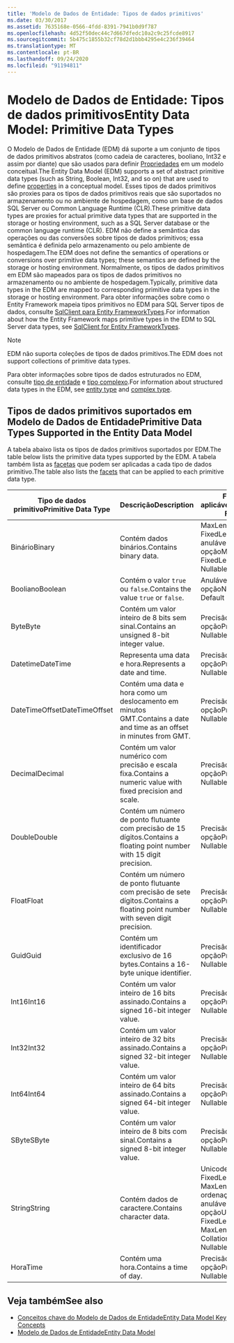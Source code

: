 ```yaml
---
title: 'Modelo de Dados de Entidade: Tipos de dados primitivos'
ms.date: 03/30/2017
ms.assetid: 7635168e-0566-4fdd-8391-7941b0d9f787
ms.openlocfilehash: 4d52f50dec44c7d667dfedc10a2c9c25fcde8917
ms.sourcegitcommit: 5b475c1855b32cf78d2d1bbb4295e4c236f39464
ms.translationtype: MT
ms.contentlocale: pt-BR
ms.lasthandoff: 09/24/2020
ms.locfileid: "91194811"
---
```

# <a name="entity-data-model-primitive-data-types"></a><span data-ttu-id="25a0b-102">Modelo de Dados de Entidade: Tipos de dados primitivos</span><span class="sxs-lookup"><span data-stu-id="25a0b-102">Entity Data Model: Primitive Data Types</span></span>

<span data-ttu-id="25a0b-103">O Modelo de Dados de Entidade (EDM) dá suporte a um conjunto de tipos de dados primitivos abstratos (como cadeia de caracteres, booliano, Int32 e assim por diante) que são usados para definir [Propriedades](property.md) em um modelo conceitual.</span><span class="sxs-lookup"><span data-stu-id="25a0b-103">The Entity Data Model (EDM) supports a set of abstract primitive data types (such as String, Boolean, Int32, and so on) that are used to define [properties](property.md) in a conceptual model.</span></span> <span data-ttu-id="25a0b-104">Esses tipos de dados primitivos são proxies para os tipos de dados primitivos reais que são suportados no armazenamento ou no ambiente de hospedagem, como um base de dados SQL Server ou Common Language Runtime (CLR).</span><span class="sxs-lookup"><span data-stu-id="25a0b-104">These primitive data types are proxies for actual primitive data types that are supported in the storage or hosting environment, such as a SQL Server database or the common language runtime (CLR).</span></span> <span data-ttu-id="25a0b-105">EDM não define a semântica das operações ou das conversões sobre tipos de dados primitivos; essa semântica é definida pelo armazenamento ou pelo ambiente de hospedagem.</span><span class="sxs-lookup"><span data-stu-id="25a0b-105">The EDM does not define the semantics of operations or conversions over primitive data types; these semantics are defined by the storage or hosting environment.</span></span> <span data-ttu-id="25a0b-106">Normalmente, os tipos de dados primitivos em EDM são mapeados para os tipos de dados primitivos no armazenamento ou no ambiente de hospedagem.</span><span class="sxs-lookup"><span data-stu-id="25a0b-106">Typically, primitive data types in the EDM are mapped to corresponding primitive data types in the storage or hosting environment.</span></span> <span data-ttu-id="25a0b-107">Para obter informações sobre como o Entity Framework mapeia tipos primitivos no EDM para SQL Server tipos de dados, consulte [SqlClient para Entity FrameworkTypes](./ef/sqlclient-for-ef-types.md).</span><span class="sxs-lookup"><span data-stu-id="25a0b-107">For information about how the Entity Framework maps primitive types in the EDM to SQL Server data types, see [SqlClient for Entity FrameworkTypes](./ef/sqlclient-for-ef-types.md).</span></span>  
  
> [!NOTE]
> <span data-ttu-id="25a0b-108">EDM não suporta coleções de tipos de dados primitivos.</span><span class="sxs-lookup"><span data-stu-id="25a0b-108">The EDM does not support collections of primitive data types.</span></span>  
  
 <span data-ttu-id="25a0b-109">Para obter informações sobre tipos de dados estruturados no EDM, consulte [tipo de entidade](entity-type.md) e [tipo complexo](complex-type.md).</span><span class="sxs-lookup"><span data-stu-id="25a0b-109">For information about structured data types in the EDM, see [entity type](entity-type.md) and [complex type](complex-type.md).</span></span>  
  
## <a name="primitive-data-types-supported-in-the-entity-data-model"></a><span data-ttu-id="25a0b-110">Tipos de dados primitivos suportados em Modelo de Dados de Entidade</span><span class="sxs-lookup"><span data-stu-id="25a0b-110">Primitive Data Types Supported in the Entity Data Model</span></span>  

 <span data-ttu-id="25a0b-111">A tabela abaixo lista os tipos de dados primitivos suportados por EDM.</span><span class="sxs-lookup"><span data-stu-id="25a0b-111">The table below lists the primitive data types supported by the EDM.</span></span> <span data-ttu-id="25a0b-112">A tabela também lista as [facetas](facet.md) que podem ser aplicadas a cada tipo de dados primitivo.</span><span class="sxs-lookup"><span data-stu-id="25a0b-112">The table also lists the [facets](facet.md) that can be applied to each primitive data type.</span></span>  
  
|<span data-ttu-id="25a0b-113">Tipo de dados primitivo</span><span class="sxs-lookup"><span data-stu-id="25a0b-113">Primitive Data Type</span></span>|<span data-ttu-id="25a0b-114">Descrição</span><span class="sxs-lookup"><span data-stu-id="25a0b-114">Description</span></span>|<span data-ttu-id="25a0b-115">Facetas aplicáveis</span><span class="sxs-lookup"><span data-stu-id="25a0b-115">Applicable Facets</span></span>|  
|-------------------------|-----------------|-----------------------|  
|<span data-ttu-id="25a0b-116">Binário</span><span class="sxs-lookup"><span data-stu-id="25a0b-116">Binary</span></span>|<span data-ttu-id="25a0b-117">Contém dados binários.</span><span class="sxs-lookup"><span data-stu-id="25a0b-117">Contains binary data.</span></span>|<span data-ttu-id="25a0b-118">MaxLength, FixedLength, anulável, opção</span><span class="sxs-lookup"><span data-stu-id="25a0b-118">MaxLength, FixedLength, Nullable, Default</span></span>|  
|<span data-ttu-id="25a0b-119">Booliano</span><span class="sxs-lookup"><span data-stu-id="25a0b-119">Boolean</span></span>|<span data-ttu-id="25a0b-120">Contém o valor `true` ou `false`.</span><span class="sxs-lookup"><span data-stu-id="25a0b-120">Contains the value `true` or `false`.</span></span>|<span data-ttu-id="25a0b-121">Anulável, opção</span><span class="sxs-lookup"><span data-stu-id="25a0b-121">Nullable, Default</span></span>|  
|<span data-ttu-id="25a0b-122">Byte</span><span class="sxs-lookup"><span data-stu-id="25a0b-122">Byte</span></span>|<span data-ttu-id="25a0b-123">Contém um valor inteiro de 8 bits sem sinal.</span><span class="sxs-lookup"><span data-stu-id="25a0b-123">Contains an unsigned 8-bit integer value.</span></span>|<span data-ttu-id="25a0b-124">Precisão, anulável, opção</span><span class="sxs-lookup"><span data-stu-id="25a0b-124">Precision, Nullable, Default</span></span>|  
|<span data-ttu-id="25a0b-125">Datetime</span><span class="sxs-lookup"><span data-stu-id="25a0b-125">DateTime</span></span>|<span data-ttu-id="25a0b-126">Representa uma data e hora.</span><span class="sxs-lookup"><span data-stu-id="25a0b-126">Represents a date and time.</span></span>|<span data-ttu-id="25a0b-127">Precisão, anulável, opção</span><span class="sxs-lookup"><span data-stu-id="25a0b-127">Precision, Nullable, Default</span></span>|  
|<span data-ttu-id="25a0b-128">DateTimeOffset</span><span class="sxs-lookup"><span data-stu-id="25a0b-128">DateTimeOffset</span></span>|<span data-ttu-id="25a0b-129">Contém uma data e hora como um deslocamento em minutos GMT.</span><span class="sxs-lookup"><span data-stu-id="25a0b-129">Contains a date and time as an offset in minutes from GMT.</span></span>|<span data-ttu-id="25a0b-130">Precisão, anulável, opção</span><span class="sxs-lookup"><span data-stu-id="25a0b-130">Precision, Nullable, Default</span></span>|  
|<span data-ttu-id="25a0b-131">Decimal</span><span class="sxs-lookup"><span data-stu-id="25a0b-131">Decimal</span></span>|<span data-ttu-id="25a0b-132">Contém um valor numérico com precisão e escala fixa.</span><span class="sxs-lookup"><span data-stu-id="25a0b-132">Contains a numeric value with fixed precision and scale.</span></span>|<span data-ttu-id="25a0b-133">Precisão, anulável, opção</span><span class="sxs-lookup"><span data-stu-id="25a0b-133">Precision, Nullable, Default</span></span>|  
|<span data-ttu-id="25a0b-134">Double</span><span class="sxs-lookup"><span data-stu-id="25a0b-134">Double</span></span>|<span data-ttu-id="25a0b-135">Contém um número de ponto flutuante com precisão de 15 dígitos.</span><span class="sxs-lookup"><span data-stu-id="25a0b-135">Contains a floating point number with 15 digit precision.</span></span>|<span data-ttu-id="25a0b-136">Precisão, anulável, opção</span><span class="sxs-lookup"><span data-stu-id="25a0b-136">Precision, Nullable, Default</span></span>|  
|<span data-ttu-id="25a0b-137">Float</span><span class="sxs-lookup"><span data-stu-id="25a0b-137">Float</span></span>|<span data-ttu-id="25a0b-138">Contém um número de ponto flutuante com precisão de sete dígitos.</span><span class="sxs-lookup"><span data-stu-id="25a0b-138">Contains a floating point number with seven digit precision.</span></span>|<span data-ttu-id="25a0b-139">Precisão, anulável, opção</span><span class="sxs-lookup"><span data-stu-id="25a0b-139">Precision, Nullable, Default</span></span>|  
|<span data-ttu-id="25a0b-140">Guid</span><span class="sxs-lookup"><span data-stu-id="25a0b-140">Guid</span></span>|<span data-ttu-id="25a0b-141">Contém um identificador exclusivo de 16 bytes.</span><span class="sxs-lookup"><span data-stu-id="25a0b-141">Contains a 16-byte unique identifier.</span></span>|<span data-ttu-id="25a0b-142">Precisão, anulável, opção</span><span class="sxs-lookup"><span data-stu-id="25a0b-142">Precision, Nullable, Default</span></span>|  
|<span data-ttu-id="25a0b-143">Int16</span><span class="sxs-lookup"><span data-stu-id="25a0b-143">Int16</span></span>|<span data-ttu-id="25a0b-144">Contém um valor inteiro de 16 bits assinado.</span><span class="sxs-lookup"><span data-stu-id="25a0b-144">Contains a signed 16-bit integer value.</span></span>|<span data-ttu-id="25a0b-145">Precisão, anulável, opção</span><span class="sxs-lookup"><span data-stu-id="25a0b-145">Precision, Nullable, Default</span></span>|  
|<span data-ttu-id="25a0b-146">Int32</span><span class="sxs-lookup"><span data-stu-id="25a0b-146">Int32</span></span>|<span data-ttu-id="25a0b-147">Contém um valor inteiro de 32 bits assinado.</span><span class="sxs-lookup"><span data-stu-id="25a0b-147">Contains a signed 32-bit integer value.</span></span>|<span data-ttu-id="25a0b-148">Precisão, anulável, opção</span><span class="sxs-lookup"><span data-stu-id="25a0b-148">Precision, Nullable, Default</span></span>|  
|<span data-ttu-id="25a0b-149">Int64</span><span class="sxs-lookup"><span data-stu-id="25a0b-149">Int64</span></span>|<span data-ttu-id="25a0b-150">Contém um valor inteiro de 64 bits assinado.</span><span class="sxs-lookup"><span data-stu-id="25a0b-150">Contains a signed 64-bit integer value.</span></span>|<span data-ttu-id="25a0b-151">Precisão, anulável, opção</span><span class="sxs-lookup"><span data-stu-id="25a0b-151">Precision, Nullable, Default</span></span>|  
|<span data-ttu-id="25a0b-152">SByte</span><span class="sxs-lookup"><span data-stu-id="25a0b-152">SByte</span></span>|<span data-ttu-id="25a0b-153">Contém um valor inteiro de 8 bits com sinal.</span><span class="sxs-lookup"><span data-stu-id="25a0b-153">Contains a signed 8-bit integer value.</span></span>|<span data-ttu-id="25a0b-154">Precisão, anulável, opção</span><span class="sxs-lookup"><span data-stu-id="25a0b-154">Precision, Nullable, Default</span></span>|  
|<span data-ttu-id="25a0b-155">String</span><span class="sxs-lookup"><span data-stu-id="25a0b-155">String</span></span>|<span data-ttu-id="25a0b-156">Contém dados de caractere.</span><span class="sxs-lookup"><span data-stu-id="25a0b-156">Contains character data.</span></span>|<span data-ttu-id="25a0b-157">Unicode, FixedLength, MaxLength, ordenação, precisão, anulável, opção</span><span class="sxs-lookup"><span data-stu-id="25a0b-157">Unicode, FixedLength, MaxLength, Collation, Precision, Nullable, Default</span></span>|  
|<span data-ttu-id="25a0b-158">Hora</span><span class="sxs-lookup"><span data-stu-id="25a0b-158">Time</span></span>|<span data-ttu-id="25a0b-159">Contém uma hora.</span><span class="sxs-lookup"><span data-stu-id="25a0b-159">Contains a time of day.</span></span>|<span data-ttu-id="25a0b-160">Precisão, anulável, opção</span><span class="sxs-lookup"><span data-stu-id="25a0b-160">Precision, Nullable, Default</span></span>|  
  
## <a name="see-also"></a><span data-ttu-id="25a0b-161">Veja também</span><span class="sxs-lookup"><span data-stu-id="25a0b-161">See also</span></span>

- [<span data-ttu-id="25a0b-162">Conceitos chave do Modelo de Dados de Entidade</span><span class="sxs-lookup"><span data-stu-id="25a0b-162">Entity Data Model Key Concepts</span></span>](entity-data-model-key-concepts.md)
- [<span data-ttu-id="25a0b-163">Modelo de Dados de Entidade</span><span class="sxs-lookup"><span data-stu-id="25a0b-163">Entity Data Model</span></span>](entity-data-model.md)
